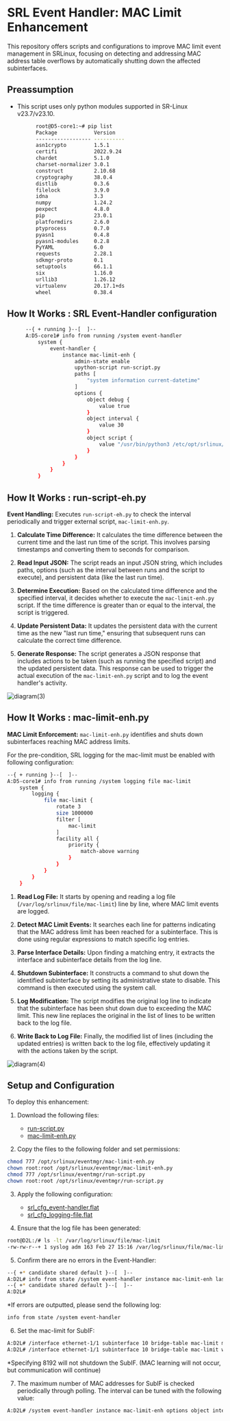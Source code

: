 # SRL Event Handler: MAC Limit Enhancement

This repository offers scripts and configurations to improve MAC limit event management in SRLinux, focusing on detecting and addressing MAC address table overflows by automatically shutting down the affected subinterfaces.
## Preassumption
- This script uses only python modules supported in SR-Linux v23.7/v23.10.
  ~~~bash
        root@D5-core1:~# pip list
        Package            Version
        ------------------ ----------
        asn1crypto         1.5.1
        certifi            2022.9.24
        chardet            5.1.0
        charset-normalizer 3.0.1
        construct          2.10.68
        cryptography       38.0.4
        distlib            0.3.6
        filelock           3.9.0
        idna               3.3
        numpy              1.24.2
        pexpect            4.8.0
        pip                23.0.1
        platformdirs       2.6.0
        ptyprocess         0.7.0
        pyasn1             0.4.8
        pyasn1-modules     0.2.8
        PyYAML             6.0
        requests           2.28.1
        sdkmgr-proto       0.1
        setuptools         66.1.1
        six                1.16.0
        urllib3            1.26.12
        virtualenv         20.17.1+ds
        wheel              0.38.4
  ~~~

## How It Works : SRL Event-Handler configuration

~~~bash
      --{ + running }--[  ]--
      A:D5-core1# info from running /system event-handler
          system {
              event-handler {
                  instance mac-limit-enh {
                      admin-state enable
                      upython-script run-script.py
                      paths [
                          "system information current-datetime"
                      ]
                      options {
                          object debug {
                              value true
                          }
                          object interval {
                              value 30
                          }
                          object script {
                              value "/usr/bin/python3 /etc/opt/srlinux/eventmgr/mac-limit-enh.py"
                          }
                      }
                  }
              }
          }
~~~

## How It Works : run-script-eh.py
**Event Handling:** Executes `run-script-eh.py` to check the interval periodically and trigger external script, `mac-limit-enh.py`.

1. **Calculate Time Difference:** It calculates the time difference between the current time and the last run time of the script. This involves parsing timestamps and converting them to seconds for comparison.

2. **Read Input JSON:** The script reads an input JSON string, which includes paths, options (such as the interval between runs and the script to execute), and persistent data (like the last run time).

3. **Determine Execution:** Based on the calculated time difference and the specified interval, it decides whether to execute the `mac-limit-enh.py` script. If the time difference is greater than or equal to the interval, the script is triggered.

4. **Update Persistent Data:** It updates the persistent data with the current time as the new "last run time," ensuring that subsequent runs can calculate the correct time difference.

5. **Generate Response:** The script generates a JSON response that includes actions to be taken (such as running the specified script) and the updated persistent data. This response can be used to trigger the actual execution of the `mac-limit-enh.py` script and to log the event handler's activity.

![diagram(3)](https://github.com/saogawa/srl-event-handler/assets/35554139/aa5f532a-aee5-4f86-a5af-b10a45be58ac)


## How It Works : mac-limit-enh.py
**MAC Limit Enforcement:** `mac-limit-enh.py` identifies and shuts down subinterfaces reaching MAC address limits.

For the pre-condition, SRL logging for the mac-limit must be enabled with following configuration:

~~~bash
--{ + running }--[  ]--
A:D5-core1# info from running /system logging file mac-limit
    system {
        logging {
            file mac-limit {
                rotate 3
                size 1000000
                filter [
                    mac-limit
                ]
                facility all {
                    priority {
                        match-above warning
                    }
                }
            }
        }
    }
~~~


1. **Read Log File:** It starts by opening and reading a log file (`/var/log/srlinux/file/mac-limit`) line by line, where MAC limit events are logged.

2. **Detect MAC Limit Events:** It searches each line for patterns indicating that the MAC address limit has been reached for a subinterface. This is done using regular expressions to match specific log entries.

3. **Parse Interface Details:** Upon finding a matching entry, it extracts the interface and subinterface details from the log line.

4. **Shutdown Subinterface:** It constructs a command to shut down the identified subinterface by setting its administrative state to disable. This command is then executed using the system call.

5. **Log Modification:** The script modifies the original log line to indicate that the subinterface has been shut down due to exceeding the MAC limit. This new line replaces the original in the list of lines to be written back to the log file.

6. **Write Back to Log File:** Finally, the modified list of lines (including the updated entries) is written back to the log file, effectively updating it with the actions taken by the script.

![diagram(4)](https://github.com/saogawa/srl-event-handler/assets/35554139/66a7502a-f6ce-4055-9d8d-1de3881045bd)



## Setup and Configuration

To deploy this enhancement:

1. Download the following files:
   - [run-script.py](https://github.com/saogawa/srl-event-handler/blob/main/mac-limit-enh/run-script.py)
   - [mac-limit-enh.py](https://github.com/saogawa/srl-event-handler/blob/main/mac-limit-enh/mac-limit-enh.py)

2. Copy the files to the following folder and set permissions:

```bash
chmod 777 /opt/srlinux/eventmgr/mac-limit-enh.py
chown root:root /opt/srlinux/eventmgr/mac-limit-enh.py
chmod 777 /opt/srlinux/eventmgr/run-script.py
chown root:root /opt/srlinux/eventmgr/run-script.py
```

3. Apply the following configuration:

   - [srl_cfg_event-handler.flat](https://github.com/saogawa/srl-event-handler/blob/main/mac-limit-enh/srl_cfg_event-handler.flat)
   - [srl_cfg_logging-file.flat](https://github.com/saogawa/srl-event-handler/blob/main/mac-limit-enh/srl_cfg_logging-file.flat)

4. Ensure that the log file has been generated:

```bash
root@D2L:/# ls -lt /var/log/srlinux/file/mac-limit
-rw-rw-r--+ 1 syslog adm 163 Feb 27 15:16 /var/log/srlinux/file/mac-limit
```

5. Confirm there are no errors in the Event-Handler:

```bash
--{ +* candidate shared default }--[  ]--
A:D2L# info from state /system event-handler instance mac-limit-enh last-errored-execution
--{ +* candidate shared default }--[  ]--
A:D2L#
```

*If errors are outputted, please send the following log:
```bash
info from state /system event-handler
```

6. Set the mac-limit for SubIF:

```bash
A:D2L# /interface ethernet-1/1 subinterface 10 bridge-table mac-limit maximum-entries <1-8192>
A:D2L# /interface ethernet-1/1 subinterface 10 bridge-table mac-limit warning-threshold-pct 100 maximum-entries
```

*Specifying 8192 will not shutdown the SubIF. (MAC learning will not occur, but communication will continue)

7. The maximum number of MAC addresses for SubIF is checked periodically through polling. The interval can be tuned with the following value:

```bash
A:D2L# /system event-handler instance mac-limit-enh options object interval value 60
```
